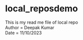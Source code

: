 # local_reposdemo
This is my read me file of local repo
<br>
Author = Deepak Kumar
<br>
Date = 11/10/2023
